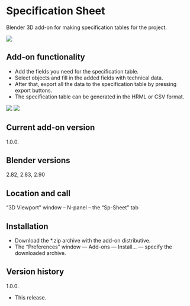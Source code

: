 # Specification Sheet
Blender 3D add-on for making specification tables for the project.

<img src="https://b3d.interplanety.org/wp-content/upload_content/2020/03/preview_01_1200x600-400x200.jpg"><p>

Add-on functionality
-
- Add the fields you need for the specification table.
- Select objects and fill in the added fields with technical data.
- After that, export all the data to the specification table by pressing export buttons.
- The specification table can be generated in the HRML or CSV format.

<img src="https://b3d.interplanety.org/wp-content/upload_content/2020/03/preview_02_1200x600-400x200.jpg">
<img src="https://b3d.interplanety.org/wp-content/upload_content/2020/03/preview_03_1200x600-400x200.jpg"><p>

Current add-on version
-
1.0.0.

Blender versions
-
2.82, 2.83, 2.90

Location and call
-
“3D Viewport” window – N-panel – the “Sp-Sheet” tab

Installation
-
- Download the *.zip archive with the add-on distributive.
- The “Preferences” window — Add-ons — Install… — specify the downloaded archive.

Version history
-
1.0.0.
- This release.